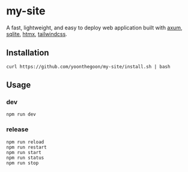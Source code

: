 # my-site

A fast, lightweight, and easy to deploy web application built with 
[axum](https://github.com/tokio-rs/axum),
[sqlite](https://github.com/sqlite/sqlite),
[htmx](https://github.com/bigskysoftware/htmx),
[tailwindcss](https://github.com/tailwindlabs/tailwindcss).

## Installation

```shell
curl https://github.com/yoonthegoon/my-site/install.sh | bash
```

[//]: # (TODO: add install.sh)

## Usage

### dev

```shell
npm run dev
```

### release

```shell
npm run reload
npm run restart
npm run start
npm run status
npm run stop
```
